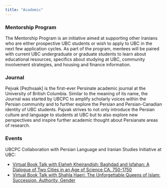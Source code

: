 ```yaml
---
title: "Academic"
---
```


### Mentorship Program
The Mentorship Program is an initiative aimed at supporting other Iranians who are either prospective UBC students or wish to apply to UBC in the next few application cycles. As part of the program, mentees will be paired with current UBC undergraduate or graduate students to learn about educational resources, specifics about studying at UBC, community involvement strategies, and housing and finance information. 

### Journal
Pejvak [Pezhvaak] is the first-ever Persinate academic journal at the University of British Columbia. Similar to the meaning of its name, the Journal was started by UBCPC to amplify scholarly voices within the Persian community and to further explore the Persian and Persian-Canadian identity of UBC students. Pajvak strives to not only introduce the Persian culture and language to students at UBC but to also explore new perspectives and inspire further academic thought about Persianate areas of research.

### Events
UBCPC Collaboration with Persian Language and Iranian Studies Initiative at UBC:

- [Virtual Book Talk with Elaheh Kheirandish: Baghdad and Isfahan: A Dialogue of Two Cities in an Age of Science CA. 750-1750](https://asia.ubc.ca/events/event/baghdad-and-isfahan/)
- [Virtual Book Talk with Shahla Haeri: The Unforgettable Queens of Islam: Succession, Authority, Gender](https://asia.ubc.ca/events/event/virtual-book-talk-with-shahla-haeri/)